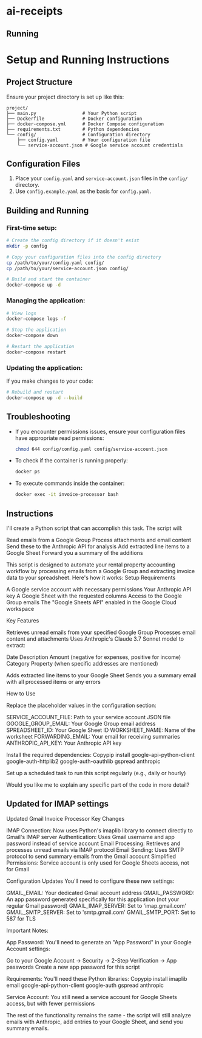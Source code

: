 # ai-receipts

## Running

# Setup and Running Instructions

## Project Structure
Ensure your project directory is set up like this:

```
project/
├── main.py                 # Your Python script
├── Dockerfile              # Docker configuration
├── docker-compose.yml      # Docker Compose configuration
├── requirements.txt        # Python dependencies
└── config/                 # Configuration directory
    ├── config.yaml         # Your configuration file
    └── service-account.json # Google service account credentials
```

## Configuration Files

1. Place your `config.yaml` and `service-account.json` files in the `config/` directory.
2. Use `config.example.yaml` as the basis for `config.yaml`.

## Building and Running

### First-time setup:

```bash
# Create the config directory if it doesn't exist
mkdir -p config

# Copy your configuration files into the config directory
cp /path/to/your/config.yaml config/
cp /path/to/your/service-account.json config/

# Build and start the container
docker-compose up -d
```

### Managing the application:

```bash
# View logs
docker-compose logs -f

# Stop the application
docker-compose down

# Restart the application
docker-compose restart
```

### Updating the application:

If you make changes to your code:

```bash
# Rebuild and restart
docker-compose up -d --build
```

## Troubleshooting

- If you encounter permissions issues, ensure your configuration files have appropriate read permissions:
  ```bash
  chmod 644 config/config.yaml config/service-account.json
  ```

- To check if the container is running properly:
  ```bash
  docker ps
  ```

- To execute commands inside the container:
  ```bash
  docker exec -it invoice-processor bash
  ```

## Instructions

I'll create a Python script that can accomplish this task. The script will:

Read emails from a Google Group
Process attachments and email content
Send these to the Anthropic API for analysis
Add extracted line items to a Google Sheet
Forward you a summary of the additions

This script is designed to automate your rental property accounting workflow by processing emails from a Google Group and extracting invoice data to your spreadsheet. Here's how it works:
Setup Requirements

A Google service account with necessary permissions
Your Anthropic API key
A Google Sheet with the requested columns
Access to the Google Group emails
The "Google Sheets API" enabled in the Google Cloud workspace

Key Features

Retrieves unread emails from your specified Google Group
Processes email content and attachments
Uses Anthropic's Claude 3.7 Sonnet model to extract:

Date
Description
Amount (negative for expenses, positive for income)
Category
Property (when specific addresses are mentioned)


Adds extracted line items to your Google Sheet
Sends you a summary email with all processed items or any errors

How to Use

Replace the placeholder values in the configuration section:

SERVICE_ACCOUNT_FILE: Path to your service account JSON file
GOOGLE_GROUP_EMAIL: Your Google Group email address
SPREADSHEET_ID: Your Google Sheet ID
WORKSHEET_NAME: Name of the worksheet
FORWARDING_EMAIL: Your email for receiving summaries
ANTHROPIC_API_KEY: Your Anthropic API key


Install the required dependencies:
Copypip install google-api-python-client google-auth-httplib2 google-auth-oauthlib gspread anthropic

Set up a scheduled task to run this script regularly (e.g., daily or hourly)

Would you like me to explain any specific part of the code in more detail?

## Updated for IMAP settings

Updated Gmail Invoice Processor
Key Changes

IMAP Connection: Now uses Python's imaplib library to connect directly to Gmail's IMAP server
Authentication: Uses Gmail username and app password instead of service account
Email Processing: Retrieves and processes unread emails via IMAP protocol
Email Sending: Uses SMTP protocol to send summary emails from the Gmail account
Simplified Permissions: Service account is only used for Google Sheets access, not for Gmail

Configuration Updates
You'll need to configure these new settings:

GMAIL_EMAIL: Your dedicated Gmail account address
GMAIL_PASSWORD: An app password generated specifically for this application (not your regular Gmail password)
GMAIL_IMAP_SERVER: Set to 'imap.gmail.com'
GMAIL_SMTP_SERVER: Set to 'smtp.gmail.com'
GMAIL_SMTP_PORT: Set to 587 for TLS

Important Notes:

App Password: You'll need to generate an "App Password" in your Google Account settings:

Go to your Google Account → Security → 2-Step Verification → App passwords
Create a new app password for this script


Requirements: You'll need these Python libraries:
Copypip install imaplib email google-api-python-client google-auth gspread anthropic

Service Account: You still need a service account for Google Sheets access, but with fewer permissions

The rest of the functionality remains the same - the script will still analyze emails with Anthropic, add entries to your Google Sheet, and send you summary emails.